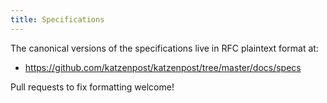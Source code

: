 ```yaml
---
title: Specifications
---
```


The canonical versions of the specifications live in RFC plaintext format at:

- https://github.com/katzenpost/katzenpost/tree/master/docs/specs

Pull requests to fix formatting welcome!
